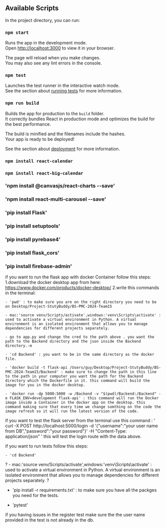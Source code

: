 ## Available Scripts

In the project directory, you can run:

### `npm start`

Runs the app in the development mode.\
Open [http://localhost:3000](http://localhost:3000) to view it in your browser.

The page will reload when you make changes.\
You may also see any lint errors in the console.

### `npm test`

Launches the test runner in the interactive watch mode.\
See the section about [running tests](https://facebook.github.io/create-react-app/docs/running-tests) for more information.

### `npm run build`

Builds the app for production to the `build` folder.\
It correctly bundles React in production mode and optimizes the build for the best performance.

The build is minified and the filenames include the hashes.\
Your app is ready to be deployed!

See the section about [deployment](https://facebook.github.io/create-react-app/docs/deployment) for more information.

### `npm install react-calendar`

### `npm install react-big-calendar`

### 'npm install @canvasjs/react-charts --save'

### 'npm install react-multi-carousel --save'

### 'pip install Flask'

### 'pip install setuptools'

### 'pip install pyrebase4'

### 'pip install flask_cors'

### 'pip install firebase-admin'



if you want to run the flask app with docker Container follow this steps:
1.download the docker desktop app from here: https://www.docker.com/products/docker-desktop/
2.write this commands in the terminal:

    - 'pwd' : to make sure you are on the right directory you need to be on Desktop/Project-StutyBuddy/BS-PMC-2024-Team15

    - mac:'source venv/Scripts/activate',windows:'venv\Scripts\activate' : used to activate a virtual environment in Python. A virtual environment is an isolated environment that allows you to manage dependencies for different projects separately.

    - go to app.py and change the cred to the path above . you want the path to the Backend directory and the json inside the Backend directory.-m

    - 'cd Backend' : you want to be in the same directory as the docker file.

    - 'docker build -t flask-api /Users/guy/Desktop/Project-StutyBuddy/BS-PMC-2024-Team15/Backend' : make sure to change the path in this line to the path in your computer you want the path for the Backend directory which the Dockerfile in it. this command will build the image for you in the docker desktop.

    - 'docker run -dp 5000:5000 -w /Backend -v "$(pwd)/Backend:/Backend" -e FLASK_ENV=development flask-api' : this command will run the Docker image inside a Container in the docker app on the desktop. this command making sure that every time we change somthing on the code the image refresh so it will run the latest version of the code.

if you want to test the flask server from the terminal use this command :
' curl -X POST http://localhost:5000/login -d '{"username":"your user name from DB","password":"your password"}' -H "Content-Type: application/json" '
this will test the login route with the data above.

if you want to run tests follow this steps:

    - 'cd Backend'

? - mac:'source venv/Scripts/activate',windows:'venv\Scripts\activate' : used to activate a virtual environment in Python. A virtual environment is an isolated environment that allows you to manage dependencies for different projects separately. ?

- 'pip install -r requirements.txt' : to make sure you have all the packges you need for the tests.

- 'pytest'

if you having issues in the register test make sure the the user name provided in the test is not already in the db.
